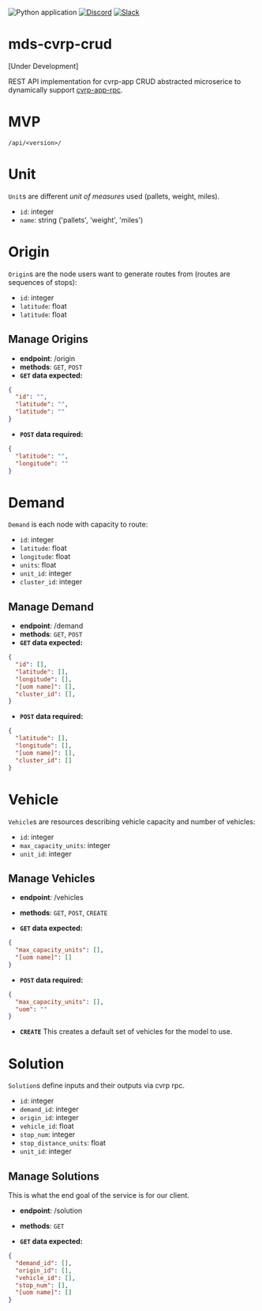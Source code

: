 ![Python application](https://github.com/andromia/mds-cvrp-crud/workflows/Python%20application/badge.svg)
[![Discord](https://img.shields.io/discord/721862473132540007?label=discord&style=plastic)](https://discord.gg/wg7xSAf)
[![Slack](https://img.shields.io/badge/slack-workspace-orange)](https://join.slack.com/t/andromiasoftware/shared_invite/zt-felqfjhs-Tvma8OYuCExxdmQgHOIGsg)

# mds-cvrp-crud
[Under Development]

REST API implementation for cvrp-app CRUD abstracted microserice to dynamically support [cvrp-app-rpc](https://github.com/andromia/cvrp-app-rpc).


# MVP
```/api/<version>/```

# Unit
```Unit```s are different *unit of measures* used (pallets, weight, miles).

  - ```id```: integer
  - ```name```: string ('pallets', 'weight', 'miles')

# Origin
```Origin```s are the node users want to generate routes from (routes are sequences of stops):

  - ```id```: integer
  - ```latitude```: float
  - ```latitude```: float

## Manage Origins
  - **endpoint**: /origin
  - **methods**: ```GET```, ```POST```
  - **```GET``` data expected:**

```json
{
  "id": "",
  "latitude": "",
  "latitude": ""
}
```

  - **```POST``` data required:**

```json
{
  "latitude": "",
  "longitude": ""
}
```

# Demand
```Demand``` is each node with capacity to route:

  - ```id```: integer
  - ```latitude```: float
  - ```longitude```: float
  - ```units```: float
  - ```unit_id```: integer
  - ```cluster_id```: integer

## Manage Demand
  - **endpoint**: /demand
  - **methods**: ```GET```, ```POST```
  - **```GET``` data expected:**

```json
{
  "id": [],
  "latitude": [],
  "longitude": [],
  "[uom name]": [],
  "cluster_id": [],
}

```

  - **```POST``` data required:**

```json
{
  "latitude": [],
  "longitude": [],
  "[uom name]": [],
  "cluster_id": []
}
```

# Vehicle
```Vehicle```s are resources describing vehicle capacity and number of vehicles:

  - ```id```: integer
  - ```max_capacity_units```: integer
  - ```unit_id```: integer

## Manage Vehicles
  - **endpoint**: /vehicles
  - **methods**: ```GET```, ```POST```, ```CREATE```

  - **```GET``` data expected:**

```json
{
  "max_capacity_units": [],
  "[uom name]": []
}
```

  - **```POST``` data required:**

```json
{
  "max_capacity_units": [],
  "uom": ""
}
```

  - **```CREATE```**
This creates a default set of vehicles for the model to use.

# Solution
```Solution```s define inputs and their outputs via cvrp rpc.

  - ```id```: integer
  - ```demand_id```: integer
  - ```origin_id```: integer
  - ```vehicle_id```: float
  - ```stop_num```: integer
  - ```stop_distance_units```: float
  - ```unit_id```: integer

## Manage Solutions
This is what the end goal of the service is for our client.
  - **endpoint**: /solution
  - **methods**: ```GET```

  - **```GET``` data expected:**

```json
{
  "demand_id": [],
  "origin_id": [],
  "vehicle_id": [],
  "stop_num": [],
  "[uom name]": []
}
```